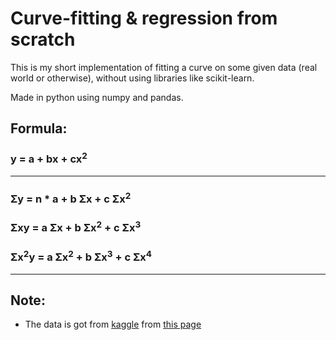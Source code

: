 # Curve-fitting & regression from scratch

This is my short implementation of fitting a curve on some given data (real world or otherwise), without using libraries like scikit-learn.

Made in python using numpy and pandas.

## Formula:

<!-- Σ --->
<h3>y = a + bx + cx<sup>2</sup></h3>
<hr />

<h3>Σy = n * a + b Σx + c Σx<sup>2</sup></h3>
<h3>Σxy = a Σx + b Σx<sup>2</sup> + c Σx<sup>3</sup></h3>
<h3>Σx<sup>2</sup>y = a Σx<sup>2</sup> + b Σx<sup>3</sup> + c Σx<sup>4</sup></h3>

<hr >

## Note:
- The data is got from [kaggle](https://kaggle.com) from [this page](https://www.kaggle.com/andonians/random-linear-regression)
